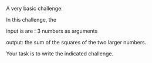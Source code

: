 

A very basic challenge:

In this challenge, the

input is are : 3 numbers as arguments

output: the sum of the squares of the two larger numbers.

Your task is to write the indicated challenge.

